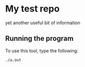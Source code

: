 # My test repo
yet another useful bit of information

## Running the program

To use this tool, type the following:

```bash
./a.out
```
